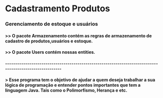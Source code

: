 # Cadastramento Produtos

### Gerenciamento de estoque e usuários
#### >> O pacote Armazenamento contém as regras de armazenamento de cadastro de produtos,usuários e estoque.
#### >> O pacote Users contém nossas entities.
#### --------------------------------------------------------------------------------------------------------

#### > Esse programa tem o objetivo de ajudar a quem deseja trabalhar a sua lógica de programação e entender pontos importantes que tem a linguagem Java. Tais como o Polimorfismo, Herança e etc.
